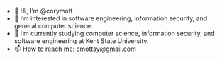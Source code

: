 - 👋 Hi, I’m @corymott
- 👀 I’m interested in software engineering, information security, and general computer science.
- 🌱 I’m currently studying computer science, information security, and software engineering at Kent State University.
- 📫 How to reach me: cmottsy@gmail.com

<!---
corymott/corymott is a ✨ special ✨ repository because its `README.md` (this file) appears on your GitHub profile.
You can click the Preview link to take a look at your changes.
--->
